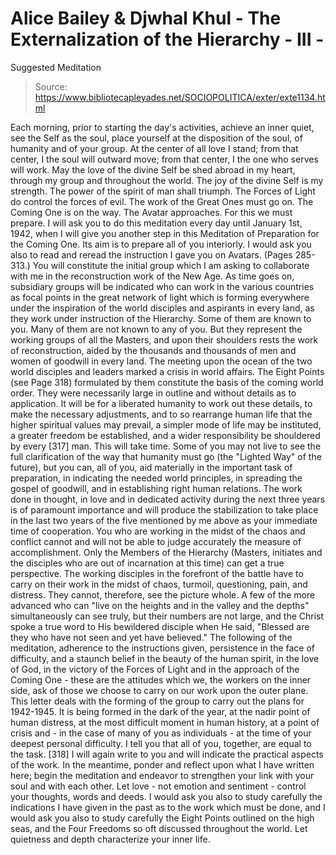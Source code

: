 # Alice Bailey & Djwhal Khul - The Externalization of the Hierarchy - III -
Suggested Meditation

> Source: https://www.bibliotecapleyades.net/SOCIOPOLITICA/exter/exte1134.html

Each morning, prior to starting the day's activities, achieve an inner quiet, see the Self as the soul, place yourself at the disposition of the soul, of humanity and of your group.
At the center of all love I stand; from that center, I the soul will outward move; from that center, I the one who serves will work. May the love of the divine Self be shed abroad in my heart, through my group and throughout the world.
The joy of the divine Self is my strength. The power of the spirit of man shall triumph. The Forces of Light do control the forces of evil. The work of the Great Ones must go on. The Coming One is on the way. The Avatar approaches. For this we must prepare.
I will ask you to do this meditation every day until January 1st, 1942, when I will give you another step in this Meditation of Preparation for the Coming One. Its aim is to prepare all of you interiorly. I would ask you also to read and reread the instruction I gave you on Avatars. (Pages 285-313.)
You will constitute the initial group which I am asking to collaborate with me in the reconstruction work of the New Age. As time goes on, subsidiary groups will be indicated who can work in the various countries as focal points in the great network of light which is forming everywhere under the inspiration of the world disciples and aspirants in every land, as they work under instruction of the Hierarchy. Some of them are known to you. Many of them are not known to any of you. But they represent the working groups of all the Masters, and upon their shoulders rests the work of reconstruction, aided by the thousands and thousands of men and women of goodwill in every land.
The meeting upon the ocean of the two world disciples and leaders marked a crisis in world affairs. The Eight Points (see Page 318) formulated by them constitute the basis of the coming world order. They were necessarily large in outline and without details as to application. It will be for a liberated humanity to work out these details, to make the necessary adjustments, and to so rearrange human life that the higher spiritual values may prevail, a simpler mode of life may be instituted, a greater freedom be established, and a wider responsibility be shouldered by every [317] man. This will take time. Some of you may not live to see the full clarification of the way that humanity must go (the "Lighted Way" of the future), but you can, all of you, aid materially in the important task of preparation, in indicating the needed world principles, in spreading the gospel of goodwill, and in establishing right human relations. The work done in thought, in love and in dedicated activity during the next three years is of paramount importance and will produce the stabilization to take place in the last two years of the five mentioned by me above as your immediate time of cooperation.
You who are working in the midst of the chaos and conflict cannot and will not be able to judge accurately the measure of accomplishment. Only the Members of the Hierarchy (Masters, initiates and the disciples who are out of incarnation at this time) can get a true perspective. The working disciples in the forefront of the battle have to carry on their work in the midst of chaos, turmoil, questioning, pain, and distress. They cannot, therefore, see the picture whole. A few of the more advanced who can "live on the heights and in the valley and the depths" simultaneously can see truly, but their numbers are not large, and the Christ spoke a true word to His bewildered disciple when He said, "Blessed are they who have not seen and yet have believed." The following of the meditation, adherence to the instructions given, persistence in the face of difficulty, and a staunch belief in the beauty of the human spirit, in the love of God, in the victory of the Forces of Light and in the approach of the Coming One - these are the attitudes which we, the workers on the inner side, ask of those we choose to carry on our work upon the outer plane.
This letter deals with the forming of the group to carry out the plans for 1942-1945. It is being formed in the dark of the year, at the nadir point of human distress, at the most difficult moment in human history, at a point of crisis and - in the case of many of you as individuals - at the time of your deepest personal difficulty. I tell you that all of you, together, are equal to the task. [318]
I will again write to you and will indicate the practical aspects of the work. In the meantime, ponder and reflect upon what I have written here; begin the meditation and endeavor to strengthen your link with your soul and with each other. Let love - not emotion and sentiment - control your thoughts, words and deeds. I would ask you also to study carefully the indications I have given in the past as to the work which must be done, and I would ask you also to study carefully the Eight Points outlined on the high seas, and the Four Freedoms so oft discussed throughout the world.
Let quietness and depth characterize your inner life.
